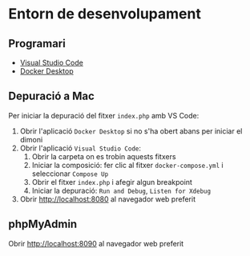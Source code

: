 # Entorn de desenvolupament

## Programari

- [Visual Studio Code](https://code.visualstudio.com/)
- [Docker Desktop](https://www.docker.com/get-started/)

## Depuració a Mac

Per iniciar la depuració del fitxer `index.php` amb VS Code:
1. Obrir l'aplicació `Docker Desktop` si no s'ha obert abans per iniciar el dimoni
2. Obrir l'aplicació `Visual Studio Code`:
   1. Obrir la carpeta on es trobin aquests fitxers
   2. Iniciar la composició: fer clic al fitxer `docker-compose.yml` i seleccionar `Compose Up`
   3. Obrir el fitxer `index.php` i afegir algun breakpoint
   4. Iniciar la depuració: `Run and Debug`, `Listen for Xdebug`
3. Obrir [http://localhost:8080](http://localhost:8080) al navegador web preferit

## phpMyAdmin

Obrir [http://localhost:8090](http://localhost:8090) al navegador web preferit
